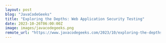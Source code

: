 ```yaml
---
layout: post
blog: "JavaCodeGeeks"
title: "Exploring the Depths: Web Application Security Testing"
date: 2023-10-26T06:00:00Z
image: images/javacodegeeks.png
remote_url: "https://www.javacodegeeks.com/2023/10/exploring-the-depths-web-application-security-testing.html"
---
```

